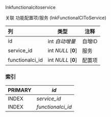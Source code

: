 lnkfunctionalcitoservice

关联 功能配置项/服务 (lnkFunctionalCIToService)



| 列              | 类型               | 注释   |
| :-------------- | ------------------ | ------ |
| id              | int *自动增量*     | 自增ID |
| service_id      | int *NULL* [**0**] | 服务   |
| functionalci_id | int *NULL* [**0**] | 配置项 |

### 索引

| PRIMARY | *id*              |
| :------ | ----------------- |
| INDEX   | *service_id*      |
| INDEX   | *functionalci_id* |